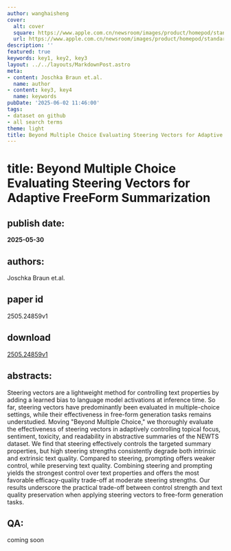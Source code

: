 ```yaml
---
author: wanghaisheng
cover:
  alt: cover
  square: https://www.apple.com.cn/newsroom/images/product/homepod/standard/Apple-HomePod-hero-230118_big.jpg.large_2x.jpg
  url: https://www.apple.com.cn/newsroom/images/product/homepod/standard/Apple-HomePod-hero-230118_big.jpg.large_2x.jpg
description: ''
featured: true
keywords: key1, key2, key3
layout: ../../layouts/MarkdownPost.astro
meta:
- content: Joschka Braun et.al.
  name: author
- content: key3, key4
  name: keywords
pubDate: '2025-06-02 11:46:00'
tags:
- dataset on github
- all search terms
theme: light
title: Beyond Multiple Choice Evaluating Steering Vectors for Adaptive FreeForm Summarization
---
```


# title: Beyond Multiple Choice Evaluating Steering Vectors for Adaptive FreeForm Summarization 
## publish date: 
**2025-05-30** 
## authors: 
  Joschka Braun et.al. 
## paper id
2505.24859v1
## download
[2505.24859v1](http://arxiv.org/abs/2505.24859v1)
## abstracts:
Steering vectors are a lightweight method for controlling text properties by adding a learned bias to language model activations at inference time. So far, steering vectors have predominantly been evaluated in multiple-choice settings, while their effectiveness in free-form generation tasks remains understudied. Moving "Beyond Multiple Choice," we thoroughly evaluate the effectiveness of steering vectors in adaptively controlling topical focus, sentiment, toxicity, and readability in abstractive summaries of the NEWTS dataset. We find that steering effectively controls the targeted summary properties, but high steering strengths consistently degrade both intrinsic and extrinsic text quality. Compared to steering, prompting offers weaker control, while preserving text quality. Combining steering and prompting yields the strongest control over text properties and offers the most favorable efficacy-quality trade-off at moderate steering strengths. Our results underscore the practical trade-off between control strength and text quality preservation when applying steering vectors to free-form generation tasks.
## QA:
coming soon
